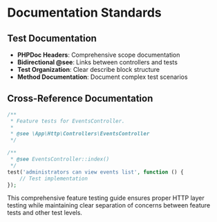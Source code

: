 # Documentation Standards

## Test Documentation
- **PHPDoc Headers**: Comprehensive scope documentation
- **Bidirectional @see**: Links between controllers and tests
- **Test Organization**: Clear describe block structure
- **Method Documentation**: Document complex test scenarios

## Cross-Reference Documentation
```php
/**
 * Feature tests for EventsController.
 *
 * @see \App\Http\Controllers\EventsController
 */

/**
 * @see EventsController::index()
 */
test('administrators can view events list', function () {
    // Test implementation
});
```

This comprehensive feature testing guide ensures proper HTTP layer testing while maintaining clear separation of concerns between feature tests and other test levels.
